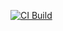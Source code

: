 [![CI Build](https://github.com/elnama17/mlops-intro-elnama/actions/workflows/ci-build.yml/badge.svg)](https://github.com/elnama17/mlops-intro-elnama/actions/workflows/ci-build.yml)
